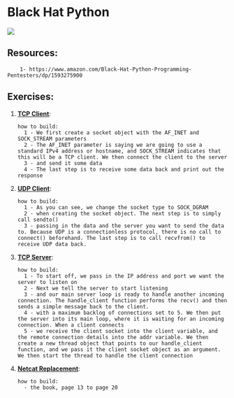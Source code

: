 # Black Hat Python

<img align="center" src="https://i.ebayimg.com/images/g/2IEAAOSwHFFjroow/s-l500.jpg" />

## Resources:

        1- https://www.amazon.com/Black-Hat-Python-Programming-Pentesters/dp/1593275900

## Exercises:

1.  [**TCP Client**](./tcp_client.py):

        how to build:
          1 - We first create a socket object with the AF_INET and SOCK_STREAM parameters
          2 - The AF_INET parameter is saying we are going to use a standard IPv4 address or hostname, and SOCK_STREAM indicates that this will be a TCP client. We then connect the client to the server
          3 - and send it some data
          4 - The last step is to receive some data back and print out the response

2.  [**UDP Client**](./udp_client.py):

        how to build:
          1 - As you can see, we change the socket type to SOCK_DGRAM
          2 - when creating the socket object. The next step is to simply call sendto()
          3 - passing in the data and the server you want to send the data to. Because UDP is a connectionless protocol, there is no call to connect() beforehand. The last step is to call recvfrom() to receive UDP data back.

3.  [**TCP Server**](./tcp_server.py):

        how to build:
          1 - To start off, we pass in the IP address and port we want the server to listen on
          2 - Next we tell the server to start listening
          3 - and our main server loop is ready to handle another incoming connection. The handle_client function performs the recv() and then sends a simple message back to the client.
          4 - with a maximum backlog of connections set to 5. We then put the server into its main loop, where it is waiting for an incoming connection. When a client connects
          5 - we receive the client socket into the client variable, and the remote connection details into the addr variable. We then create a new thread object that points to our handle_client function, and we pass it the client socket object as an argument. We then start the thread to handle the client connection

4.  [**Netcat Replacement**](./nc_replace.py):

        how to build:
          - the book, page 13 to page 20
